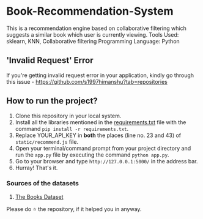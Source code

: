# Book-Recommendation-System
This is a recommendation engine based on collaborative filtering which suggests a similar book which user is currently viewing.
Tools Used: sklearn, KNN, Collaborative filtering
Programming Language: Python
## 'Invalid Request' Error

If you're getting invalid request error in your application, kindly go through this issue - https://github.com/s1997himanshu?tab=repositories


## How to run the project?

1. Clone this repository in your local system.
2. Install all the libraries mentioned in the [requirements.txt](https://github.com/amitkumardwivedi435/movierecommendation) file with the command `pip install -r requirements.txt`.
3. Replace YOUR_API_KEY in **both** the places (line no. 23 and 43) of `static/recommend.js` file.
4. Open your terminal/command prompt from your project directory and run the `app.py` file by executing the command `python app.py`.
5. Go to your browser and type `http://127.0.0.1:5000/` in the address bar.
6. Hurray! That's it.

### Sources of the datasets 
1. [The Books Dataset](http://www2.informatik.uni-freiburg.de/~cziegler/BX/)


Please do ⭐ the repository, if it helped you in anyway.
